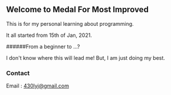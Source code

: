 ## Welcome to Medal For Most Improved

This is for my personal learning about programming. 

It all started from 15th of Jan, 2021.

######From a beginner to ...?

I don't know where this will lead me! But, I am just doing my best.



### Contact

Email : <430lyj@gmail.com>
